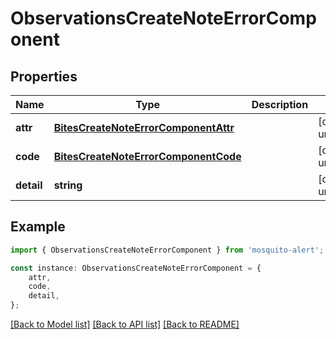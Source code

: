 # ObservationsCreateNoteErrorComponent


## Properties

Name | Type | Description | Notes
------------ | ------------- | ------------- | -------------
**attr** | [**BitesCreateNoteErrorComponentAttr**](BitesCreateNoteErrorComponentAttr.md) |  | [default to undefined]
**code** | [**BitesCreateNoteErrorComponentCode**](BitesCreateNoteErrorComponentCode.md) |  | [default to undefined]
**detail** | **string** |  | [default to undefined]

## Example

```typescript
import { ObservationsCreateNoteErrorComponent } from 'mosquito-alert';

const instance: ObservationsCreateNoteErrorComponent = {
    attr,
    code,
    detail,
};
```

[[Back to Model list]](../README.md#documentation-for-models) [[Back to API list]](../README.md#documentation-for-api-endpoints) [[Back to README]](../README.md)
